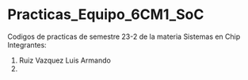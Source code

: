 # Practicas_Equipo_6CM1_SoC
 Codigos de practicas de semestre 23-2 de la materia Sistemas en Chip
 <br>
 Integrantes:
 <ol>
 <li> Ruiz Vazquez Luis Armando </li>
 <li>  </li>

